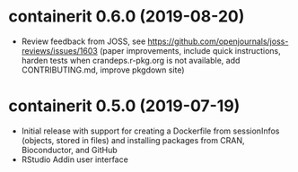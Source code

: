 # containerit 0.6.0 (2019-08-20)

* Review feedback from JOSS, see https://github.com/openjournals/joss-reviews/issues/1603 (paper improvements, include quick instructions, harden tests when crandeps.r-pkg.org is not available, add CONTRIBUTING.md, improve pkgdown site)

# containerit 0.5.0 (2019-07-19)

* Initial release with support for creating a Dockerfile from sessionInfos (objects, stored in files) and installing packages from CRAN, Bioconductor, and GitHub
* RStudio Addin user interface
